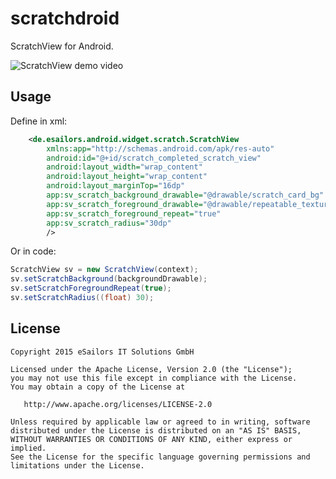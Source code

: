 # scratchdroid
ScratchView for Android.

![ScratchView demo video](https://raw.githubusercontent.com/josketres/scratchdroid/master/art/video-scratch-listener.gif)

Usage
----
Define in xml:

```xml
    <de.esailors.android.widget.scratch.ScratchView
        xmlns:app="http://schemas.android.com/apk/res-auto"
        android:id="@+id/scratch_completed_scratch_view"
        android:layout_width="wrap_content"
        android:layout_height="wrap_content"
        android:layout_marginTop="16dp"
        app:sv_scratch_background_drawable="@drawable/scratch_card_bg"
        app:sv_scratch_foreground_drawable="@drawable/repeatable_texture"
        app:sv_scratch_foreground_repeat="true"
        app:sv_scratch_radius="30dp"
        />
```

Or in code:

```java
ScratchView sv = new ScratchView(context);
sv.setScratchBackground(backgroundDrawable);
sv.setScratchForegroundRepeat(true);
sv.setScratchRadius((float) 30);
```

License
-------

    Copyright 2015 eSailors IT Solutions GmbH

    Licensed under the Apache License, Version 2.0 (the "License");
    you may not use this file except in compliance with the License.
    You may obtain a copy of the License at

       http://www.apache.org/licenses/LICENSE-2.0

    Unless required by applicable law or agreed to in writing, software
    distributed under the License is distributed on an "AS IS" BASIS,
    WITHOUT WARRANTIES OR CONDITIONS OF ANY KIND, either express or implied.
    See the License for the specific language governing permissions and
    limitations under the License.
